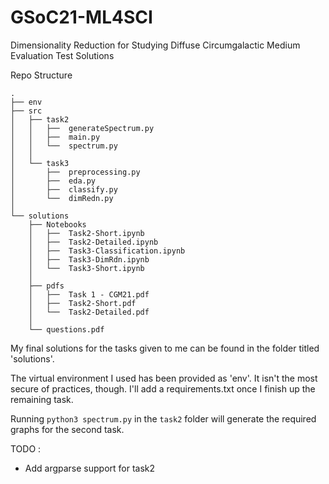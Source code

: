 # GSoC21-ML4SCI
Dimensionality Reduction for Studying Diffuse Circumgalactic Medium Evaluation Test Solutions

Repo Structure
```
.
├── env
├── src
│   ├── task2
│   │   ├──  generateSpectrum.py
│   │   ├──  main.py
│   │   └──  spectrum.py
│   │
│   └── task3
│       ├──  preprocessing.py
│       ├──  eda.py
│       ├──  classify.py
│       └──  dimRedn.py
│
└── solutions
    ├── Notebooks
    │   ├──  Task2-Short.ipynb
    │   ├──  Task2-Detailed.ipynb
    │   ├──  Task3-Classification.ipynb
    │   ├──  Task3-DimRdn.ipynb
    │   └──  Task3-Short.ipynb
    │
    ├── pdfs
    │   ├──  Task 1 - CGM21.pdf
    │   ├──  Task2-Short.pdf
    │   └──  Task2-Detailed.pdf
    │
    └── questions.pdf
```

 My final solutions for the tasks given to me can be found in the folder titled 'solutions'.



The virtual environment I used has been provided as 'env'. It isn't the most secure of practices, though. I'll add a requirements.txt once I finish up the remaining task.

Running `python3 spectrum.py` in the `task2` folder will generate the required graphs for the second task.



TODO :
- Add argparse support for task2
